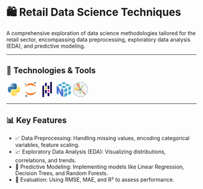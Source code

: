 # 🛍️ Retail Data Science Techniques

A comprehensive exploration of data science methodologies tailored for the retail sector, encompassing data preprocessing, exploratory data analysis (EDA), and predictive modeling.

---

## 🧰 Technologies & Tools

<p align="left">
  <img src="https://raw.githubusercontent.com/devicons/devicon/master/icons/python/python-original.svg" alt="Python" width="40" height="40"/>
  <img src="https://raw.githubusercontent.com/devicons/devicon/master/icons/jupyter/jupyter-original.svg" alt="Jupyter" width="40" height="40"/>
  <img src="https://raw.githubusercontent.com/devicons/devicon/master/icons/pandas/pandas-original.svg" alt="Pandas" width="40" height="40"/>
  <img src="https://raw.githubusercontent.com/devicons/devicon/master/icons/numpy/numpy-original.svg" alt="NumPy" width="40" height="40"/>
  <img src="https://raw.githubusercontent.com/devicons/devicon/master/icons/matplotlib/matplotlib-original.svg" alt="Matplotlib" width="40" height="40"/>
</p>

---

## 📊 Key Features

- ✅ Data Preprocessing: Handling missing values, encoding categorical variables, feature scaling.
- 📈 Exploratory Data Analysis (EDA): Visualizing distributions, correlations, and trends.
- 🤖 Predictive Modeling: Implementing models like Linear Regression, Decision Trees, and Random Forests.
- 📏 Evaluation: Using RMSE, MAE, and R² to assess performance.
